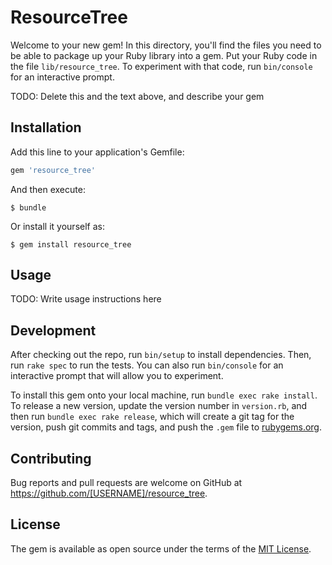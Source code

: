 # ResourceTree

Welcome to your new gem! In this directory, you'll find the files you need to be able to package up your Ruby library into a gem. Put your Ruby code in the file `lib/resource_tree`. To experiment with that code, run `bin/console` for an interactive prompt.

TODO: Delete this and the text above, and describe your gem

## Installation

Add this line to your application's Gemfile:

```ruby
gem 'resource_tree'
```

And then execute:

    $ bundle

Or install it yourself as:

    $ gem install resource_tree

## Usage

TODO: Write usage instructions here

## Development

After checking out the repo, run `bin/setup` to install dependencies. Then, run `rake spec` to run the tests. You can also run `bin/console` for an interactive prompt that will allow you to experiment.

To install this gem onto your local machine, run `bundle exec rake install`. To release a new version, update the version number in `version.rb`, and then run `bundle exec rake release`, which will create a git tag for the version, push git commits and tags, and push the `.gem` file to [rubygems.org](https://rubygems.org).

## Contributing

Bug reports and pull requests are welcome on GitHub at https://github.com/[USERNAME]/resource_tree.


## License

The gem is available as open source under the terms of the [MIT License](http://opensource.org/licenses/MIT).


